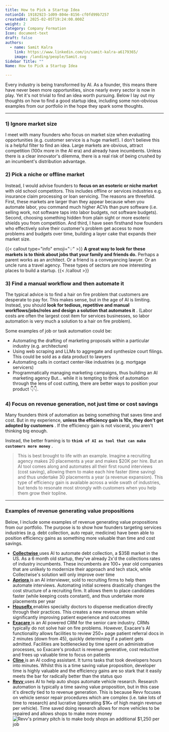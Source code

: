 ```yaml
---
title: How to Pick a Startup Idea
notionId: 19182923-1d09-804e-8156-cf0fd99b7257
createdAt: 2025-02-05T19:24:00.000Z
weight: 2
Category: Company Formation
Icon: document-text
draft: false
authors:
  - name: Samit Kalra
    link: https://www.linkedin.com/in/samit-kalra-a6179365/
    image: /landing/people/Samit.svg
Sidebar Title: ""
Name: How to Pick a Startup Idea

---
```




Every industry is being transformed by AI. As a founder, this means there have never been more opportunities, since nearly every sector is now in play. Yet it's not trivial to find an idea worth pursuing. Below I lay out my thoughts on how to find a good startup idea, including some non-obvious examples from our portfolio in the hope they spark some thoughts.

---


### 1) Ignore market size


I meet with many founders who focus on market size when evaluating opportunities (e.g. customer service is a huge market!). I don't believe this is a helpful filter to find an idea. Large markets are obvious, attract competition (100x more in the AI era) and already have incumbents. Unless there is a clear innovator's dilemma, there is a real risk of being crushed by an incumbent's distribution advantage.

###  **2) Pick a niche or offline market** 


Instead, I would advise founders to  **focus on an esoteric or niche market**  with old school competitors. This includes offline or services industries e.g. insurance claim processing or loan servicing. The reasons are threefold. First, these markets are larger than they appear because when you automate labor, you command much higher ACVs than pure software (i.e. selling work, not software taps into labor budgets, not software budgets). Second, choosing something hidden from plain sight or more esoteric shields you from competition. And third, I have seen firsthand how founders who effectively solve their customer's problem get access to more problems and budgets over time, building a layer cake that expands their market size.

{{< callout type="info" emoji="💡" >}}
 **A great way to look for these markets is to think about jobs that your family and friends do.**  Perhaps a parent works as an architect. Or a friend is a conveyancing lawyer. Or an uncle runs a travel agency. These types of sectors are now interesting places to build a startup.
{{< /callout >}}


###  **3) Find a manual workflow and then automate it** 


The typical advice is to find a hair on fire problem that customers are desperate to pay for. This makes sense, but in the age of AI is limiting. Instead, you should  **look for tedious, repetitive and manual workflows/jobs/roles and design a solution that automates it** . (Labor costs are often the largest cost item for services businesses, so labor automation is very much a solution to a hair on fire problem). 

Some examples of job or task automation could be: 

- Automating the drafting of marketing proposals within a particular industry (e.g. architecture)
- Using web scraping and LLMs to aggregate and synthesize court filings. This could be sold as a data product to lawyers
- Automating calls in contact center-like industries (e.g. mortgage servicers)
- Programmatically managing marketing campaigns, thus building an AI marketing agency
But… while it is tempting to think of automation through the lens of cost cutting, there are better ways to position your product 👇👇.

###  **4) Focus on revenue generation, not just time or cost savings** 


Many founders think of automation as being something that saves time and cost. But in my experience,  **unless the efficiency gain is 10x, they don't get adopted by customers** . If the efficiency gain is not visceral, you aren't thinking big enough.

Instead, the better framing is to  **`think of AI as tool that can make customers more money`** .

> This is best brought to life with an example. Imagine a recruiting agency makes 20 placements a year and makes $20K per hire. But an AI tool comes along and automates all their first round interviews (cost saving), allowing them to make each hire faster (time saving) and thus undertake 30 placements a year (a revenue expansion). This type of efficiency gain is available across a wide swath of industries, but tends to resonate most strongly with customers when you help them grow their topline. 


---


###  **Examples of revenue generating value propositions** 


Below, I include some examples of revenue generating value propositions from our portfolio. The purpose is to show how founders targeting services industries (e.g. debt collection, auto repair, medicine) have been able to position efficiency gains as something more valuable than time and cost savings.

- [ **Collectwise** ](https://collectwise.com/) uses AI to automate debt collection, a $35B market in the US. As a 6 month old startup, they've already 2x'd the collections rates of industry incumbents. These incumbents are 100+ year old companies that are unlikely to modernize their approach and tech stack, while Collectwise's solution will only improve over time
- [ **Apriora** ](https://www.apriora.ai/) is an AI interviewer, sold to recruiting firms to help them automate interviews. Automating initial screens drastically changes the cost structure of a recruiting firm. It allows them to place candidates faster (while keeping costs constant), and thus undertake more placements per year
- [ **HouseRx** ](https://houserx.com/) enables specialty doctors to dispense medication directly through their practices. This creates a new revenue stream while significantly improving patient experience and outcomes
- [ **Exacare** ](https://www.exacare.com/) is an AI powered CRM for the senior care industry. CRMs typically do not solve hair on fire problems. However, Exacare's AI functionality allows facilities to review 250+ page patient referral docs in 2 minutes (down from 45), quickly determining if a patient gets admitted. Facilities are bottlenecked by time spent on administrative processes, so Exacare's product is revenue generative, cost reductive and frees up valuable time to focus on patients
- [ **Cline** ](https://cline.bot/) is an AI coding assistant. It turns tasks that took developers hours into minutes. Whilst this is a time saving value proposition, developer time is highly valuable and the efficiency gains are so stark that it easily meets the bar for radically better than the status quo
- [ **Revv** ](https://www.revvhq.com/) uses AI to help auto shops automate vehicle research. Research automation is typically a time saving value proposition, but in this case it's directly tied to to revenue generation. This is because Revv focuses on vehicle sensor repair procedures which are complex (i.e. take lots of time to research) and lucrative (generating $1K+ of high margin revenue per vehicle). Time saved doing research allows for more vehicles to be repaired and allows shops to make more money
![Revv's primary pitch is to make body shops an additional $1,250 per job](https://prod-files-secure.s3.us-west-2.amazonaws.com/52e751b5-230f-4649-8c4e-0224e58da4f9/370e296b-f1ec-4862-970d-c6e37079c7a0/Screen_Shot_2025-02-02_at_1.08.01_PM.png?X-Amz-Algorithm=AWS4-HMAC-SHA256&X-Amz-Content-Sha256=UNSIGNED-PAYLOAD&X-Amz-Credential=ASIAZI2LB466S6UKGTWS%2F20251004%2Fus-west-2%2Fs3%2Faws4_request&X-Amz-Date=20251004T015032Z&X-Amz-Expires=3600&X-Amz-Security-Token=IQoJb3JpZ2luX2VjELn%2F%2F%2F%2F%2F%2F%2F%2F%2F%2FwEaCXVzLXdlc3QtMiJHMEUCIQDMLjl8r0rrRhOfVj00724UQN18lBez0HpFdqBuXEZ%2B4AIgPNJhGqzc8M9veIv26KjnuOK7cL%2Fo9UIyDhte1hE0UjEq%2FwMIURAAGgw2Mzc0MjMxODM4MDUiDEcQJAPJVwUS2j0D5ircA3HfRoeoLQeZiN4hq43uTyXTEUspNstq2Qh9e8KMLOs8i0IUQ%2B7bYL9BJENpDSgsgCGyuRf93Vy%2FT6XU4aY7QY9stK0%2B7y%2BHola3pFTfHaK2YRS8guUap0Cyf4etCOEeKit2U%2FxklXhDdeLWtMAfj6dWl3jB9%2FnX0aB8wHb0TSzwbT%2By8VQI%2FhN10Cxw%2BNWbcRi%2FiIcGkWRoHfHnMj9XcjU8l4CZmrzNAdj8Q3I5nRQE3QoooW1%2Bwqprwcht01F%2BVOYdu4X%2FZ59zZh8C0K6uTnlic6KZgZnyY1LjynnjtzIkJxJtxGNSXQLWto5UYgZ0z2AmcEYgVu%2F9X6eHuQC0QR5R220A1iZbD8HP3nbnhm5AdNuEitTegkNU0kvcRHcItZr77agtg6GSULMr2fOTwl2EXtRpYyeFpurPBcvFbC431PLWO3ZOZWib7tkpYOLN%2FWRE%2FQsAPgzRa2Fru3Nou0H5AnJugxKIVPQoWX%2FuzeVqZy4RPRp4lcY%2FK%2Fw%2BVFndV5WkEVIIXybpOb04Jz5jr%2BTeOxP7Pz0KTXCeD1yoCLs0Bz7Zuo6Jab%2Fz3KAfOcvU%2BY1m81l1aYGj73om81i5E2hxVCO1zfuH%2FSabGbrFQo8JlewLNE3r8cEaTx4mMOLPgccGOqUBgWkeg8%2FTJMBcwHh2fA6hiNRQs9HFIIHsIFGY2BxuYOwxBuTJT28Tt%2BGlmRqCiPzuRRAFlKFQbVSm2A3FztMwkXxUlt2D78%2FxC5jcRNcml6sWtFMbSLVYqO6MvdOPFdv%2BeQcklVVAsgRYkbT4IaLjR9fJvqYL%2BmD0IA1qRu5S1QdgsAQs7VEj%2B98PgbfEvWuwl7EGUbU%2B%2F4D53eX%2BXpG7uoqGDuqr&X-Amz-Signature=5cecd0d9876e12581c34d8096e548831cc2eca5821fa259f148748f9fff08be6&X-Amz-SignedHeaders=host&x-amz-checksum-mode=ENABLED&x-id=GetObject)


